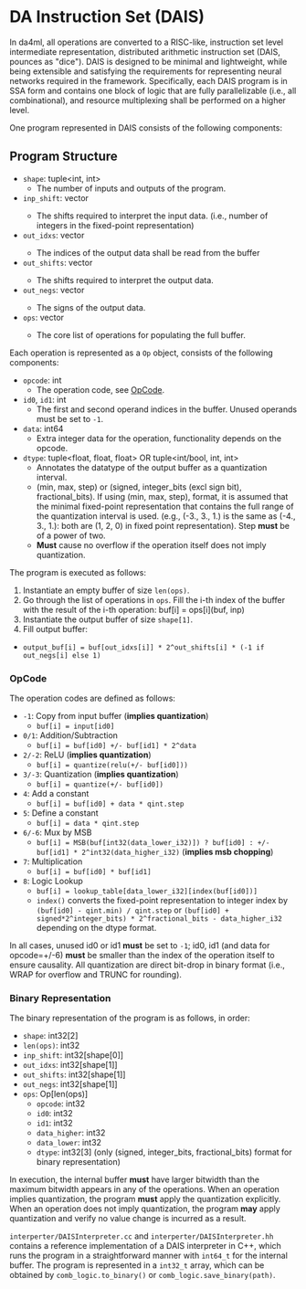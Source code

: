 DA Instruction Set (DAIS)
=============================================

In da4ml, all operations are converted to a RISC-like, instruction set level intermediate representation, distributed arithmetic instruction set (DAIS, pounces as "dice"). DAIS is designed to be minimal and lightweight, while being extensible and satisfying the requirements for representing neural networks required in the framework. Specifically, each DAIS program is in SSA form and contains one block of logic that are fully parallelizable (i.e., all combinational), and resource multiplexing shall be performed on a higher level.

One program represented in DAIS consists of the following components:

## Program Structure

- `shape`: tuple<int, int>
    - The number of inputs and outputs of the program.
- `inp_shift`: vector<int>
    - The shifts required to interpret the input data. (i.e., number of integers in the fixed-point representation)
- `out_idxs`: vector<int>
    - The indices of the output data shall be read from the buffer
- `out_shifts`: vector<int>
    - The shifts required to interpret the output data.
- `out_negs`: vector<bool>
    - The signs of the output data.
- `ops`: vector<Op>
    - The core list of operations for populating the full buffer.

Each operation is represented as a `Op` object, consists of the following components:
- `opcode`: int
    - The operation code, see [OpCode](#opcode).
- `id0`, `id1`: int
    - The first and second operand indices in the buffer. Unused operands must be set to `-1`.
- `data`: int64
    - Extra integer data for the operation, functionality depends on the opcode.
- `dtype`: tuple<float, float, float> OR tuple<int/bool, int, int>
    - Annotates the datatype of the output buffer as a quantization interval.
    - (min, max, step) or (signed, integer_bits (excl sign bit), fractional_bits). If using (min, max, step), format, it is assumed that the minimal fixed-point representation that contains the full range of the quantization interval is used. (e.g., (-3., 3., 1.) is the same as (-4., 3., 1.): both are (1, 2, 0) in fixed point representation). Step **must** be of a power of two.
    - **Must** cause no overflow if the operation itself does not imply quantization.

The program is executed as follows:
1. Instantiate an empty buffer of size `len(ops)`.
2. Go through the list of operations in `ops`. Fill the i-th index of the buffer with the result of the i-th operation: buf[i] = ops[i](buf, inp)
3. Instantiate the output buffer of size `shape[1]`.
4. Fill output buffer:
  - `output_buf[i] = buf[out_idxs[i]] * 2^out_shifts[i] * (-1 if out_negs[i] else 1)`

### OpCode
The operation codes are defined as follows:
- `-1`: Copy from input buffer (**implies quantization**)
  - `buf[i] = input[id0]`
- `0/1`: Addition/Subtraction
  - `buf[i] = buf[id0] +/- buf[id1] * 2^data`
- `2/-2`: ReLU (**implies quantization**)
  - `buf[i] = quantize(relu(+/- buf[id0]))`
- `3/-3`: Quantization (**implies quantization**)
  - `buf[i] = quantize(+/- buf[id0])`
- `4`: Add a constant
  - `buf[i] = buf[id0] + data * qint.step`
- `5`: Define a constant
  - `buf[i] = data * qint.step`
- `6/-6`: Mux by MSB
  - `buf[i] = MSB(buf[int32(data_lower_i32)]) ? buf[id0] : +/- buf[id1] * 2^int32(data_higher_i32)` (**implies msb chopping**)
- `7`: Multiplication
  - `buf[i] = buf[id0] * buf[id1]`
- `8`: Logic Lookup
  - `buf[i] = lookup_table[data_lower_i32][index(buf[id0])]`
  - `index()` converts the fixed-point representation to integer index by `(buf[id0] - qint.min) / qint.step` or `(buf[id0] + signed*2^integer_bits) * 2^fractional_bits - data_higher_i32` depending on the dtype format.

In all cases, unused id0 or id1 **must** be set to `-1`; id0, id1 (and data for opcode=+/-6) **must** be smaller than the index of the operation itself to ensure causality. All quantization are direct bit-drop in binary format (i.e., WRAP for overflow and TRUNC for rounding).

### Binary Representation
The binary representation of the program is as follows, in order:
- `shape`: int32[2]
- `len(ops)`: int32
- `inp_shift`: int32[shape[0]]
- `out_idxs`: int32[shape[1]]
- `out_shifts`: int32[shape[1]]
- `out_negs`: int32[shape[1]]
- `ops`: Op[len(ops)]
    - `opcode`: int32
    - `id0`: int32
    - `id1`: int32
    - `data_higher`: int32
    - `data_lower`: int32
    - `dtype`: int32[3] (only (signed, integer_bits, fractional_bits) format for binary representation)

In execution, the internal buffer **must** have larger bitwidth than the maximum bitwidth appears in any of the operations. When an operation implies quantization, the program **must** apply the quantization explicitly. When an operation does not imply quantization, the program **may** apply quantization and verify no value change is incurred as a result.

`interperter/DAISInterpreter.cc` and `interperter/DAISInterpreter.hh` contains a reference implementation of a DAIS interpreter in C++, which runs the program in a straightforward manner with `int64_t` for the internal buffer. The program is represented in a `int32_t` array, which can be obtained by `comb_logic.to_binary()` or `comb_logic.save_binary(path)`.
